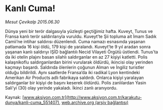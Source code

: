 # Kanlı Cuma!

*Mesut Çevikalp 2015.06.30*

<div class="pNewsDetailMainContent" itemprop="articleBody">
 <p>
  Dünya yeni bir terör dalgasıyla yüzleşti geçtiğimiz hafta. Kuveyt, Tunus ve Fransa kanlı terör saldırılarıyla vuruldu. Kuveyt’te Şii topluma ait İmam Sadık Camii’ne intihar saldırısı düzenlendi. Cuma namazı esnasında yaşanan patlamada 16 kişi öldü, 179 kişi de yaralandı. Kuveyt’te 9 yıl aradan sonra yaşanan kanlı saldırıyı IŞİD bağlantılı Necid Vilayeti Örgütü üstlendi. Tunus’ta da iki otelin plajını basan silahlı saldırganlar en az 27 kişiyi katletti. Polis kalaşnikoflu saldırganlardan birini vurularak öldürdü, ikincisi olay yerinden kaçmayı başardı. Saldırıda ölenlerin çoğunun Alman ve İngiliz turistler olduğu bildirildi. Aynı saatlerde Fransa’da iki radikal Lyon kentindeki Amerikan Air Products adlı fabrikaya saldırdı. Onlarca kişiyi yaralayan saldırganlar bir kişiyi de başını keserek öldürdü. Polis zanlılardan Yasin Sali’yi (30) olay yerinde yakaladı. İkinci zanlı aranıyordu.
 </p>
</div>


Kaynak: [www.aksiyon.com.tr](http://www.aksiyon.com.tr/karakutu-dunya/kanli-cuma_551407), [web.archive.org (arşiv bağlantısı)](http://web.archive.org/web/20150726110404/http://www.aksiyon.com.tr/karakutu-dunya/kanli-cuma_551407)
